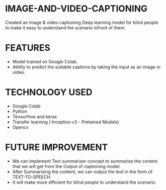 # IMAGE-AND-VIDEO-CAPTIONING
Created an image &amp; video captioning Deep learning model for blind people to make it easy to understand the scenario infront of them.

# FEATURES
  - Model trained on Google Colab.
  - Ability to predict the suitable captions by taking the input as an image or video.
  
# TECHNOLOGY USED 
  - Google Colab 
  - Python 
  - Tensorflow and keras 
  - Transfer learning ( Inception v3 - Pretained Models)
  - Opencv 
  
# FUTURE IMPROVEMENT 
  - We can Implement Text summarizer concept to summarise the content that we will get from the Output of captioning model.
  - After Summarising the content, we can output the text in the form of TEXT-TO-SPEECH. 
  - It will make more efficient for blind people to understand the scenario.
